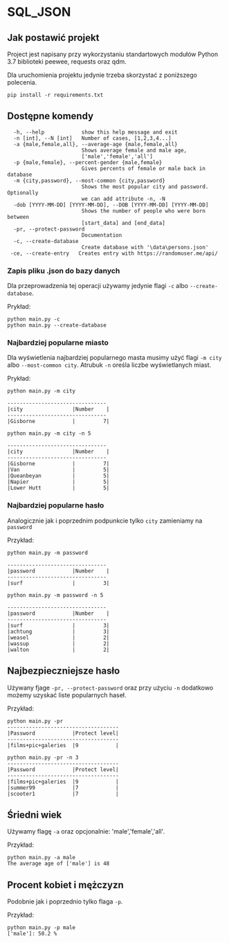 # SQL_JSON
## Jak postawić projekt 
Project jest napisany przy wykorzystaniu standartowych modułów Python 3.7 biblioteki peewee, requests
oraz qdm.

Dla uruchomienia projektu jedynie trzeba skorzystać z poniższego polecenia.
```commandline
pip install -r requirements.txt
```

## Dostępne komendy
```commandline
  -h, --help            show this help message and exit
  -n [int], --N [int]   Number of cases, [1,2,3,4...]
  -a {male,female,all}, --average-age {male,female,all}
                        Shows average female and male age,
                        ['male','female','all']
  -p {male,female}, --percent-gender {male,female}
                        Gives percents of female or male back in database
  -m {city,password}, --most-common {city,password}
                        Shows the most popular city and password. Optionally
                        we can add attribute -n, -N
  -dob [YYYY-MM-DD] [YYYY-MM-DD], --DOB [YYYY-MM-DD] [YYYY-MM-DD]
                        Shows the number of people who were born between
                        [start_data] and [end_data]
  -pr, --protect-password
                        Documentation
  -c, --create-database
                        Create database with '\data\persons.json'
 -ce, --create-entry   Creates entry with https://randomuser.me/api/
```
### Zapis pliku .json do bazy danych
Dla przeprowadzenia tej operacji używamy jedynie flagi ``-c`` albo ``--create-database``.

Prykład: 
```commandline
python main.py -c
python main.py --create-database
```
###  Najbardziej popularne miasto
Dla wyświetlenia najbardziej popularnego masta musimy użyć flagi ``-m city`` 
albo ``--most-common city``. Atrubuk ``-n`` oreśla liczbe wyświetlanych miast.

Prykład:
```commandline
python main.py -m city

--------------------------------
|city                |Number    |
--------------------------------
|Gisborne            |         7|
```
```commandline
python main.py -m city -n 5

--------------------------------
|city                |Number    |
--------------------------------
|Gisborne            |         7|
|Van                 |         5|
|Queanbeyan          |         5|
|Napier              |         5|
|Lower Hutt          |         5|
```

###  Najbardziej popularne hasło
Analogicznie jak i poprzednim podpunkcie tylko ``city`` zamieniamy na ``password``

Przykład:
```commandline
python main.py -m password

--------------------------------
|password            |Number    |
--------------------------------
|surf                |         3|
```
```commandline
python main.py -m password -n 5

--------------------------------
|password            |Number    |
--------------------------------
|surf                |         3|
|achtung             |         3|
|weasel              |         2|
|wassup              |         2|
|walton              |         2|
```

## Najbezpieczniejsze hasło
Używany fjage ``-pr, --protect-password`` oraz przy użyciu ``-n`` dodatkowo możemy uzyskać liste popularnych haseł.

Przykład:
```commandline
python main.py -pr
------------------------------------
|Password            |Protect level|
------------------------------------
|films+pic+galeries  |9            |
```
```commandline
python main.py -pr -n 3
------------------------------------
|Password            |Protect level|
------------------------------------
|films+pic+galeries  |9            |
|summer99            |7            |
|scooter1            |7            |
```

## Śriedni wiek
Używamy flagę ``-a`` oraz opcjonalnie: 'male','female','all'.

Przykład:
```commandline
python main.py -a male
The average age of ['male'] is 48
```

## Procent kobiet i mężczyzn
Podobnie jak i poprzednio tylko flaga ``-p``.

Przykład:
```commandline
python main.py -p male
['male']: 50.2 %
```

